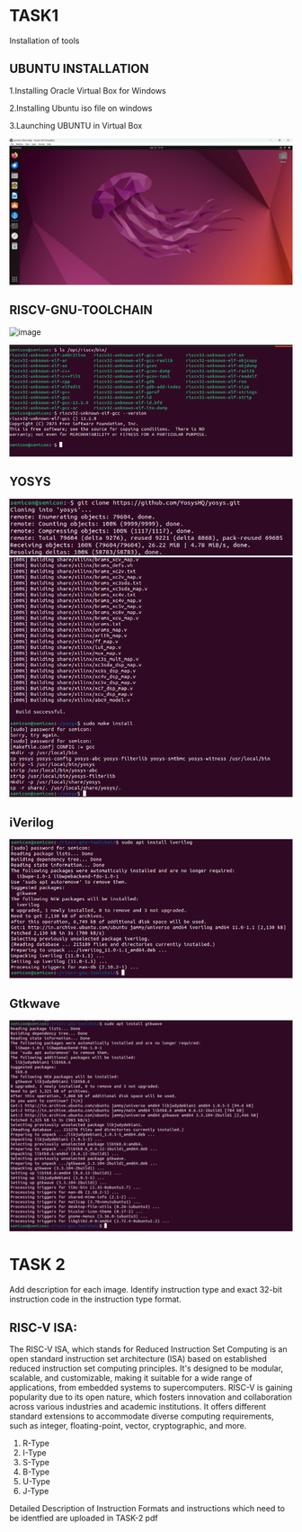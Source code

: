 
# TASK1 

Installation of tools

## UBUNTU INSTALLATION
1.Installing Oracle Virtual Box for Windows

2.Installing Ubuntu iso file on windows

3.Launching UBUNTU in Virtual Box

<img src = "https://github.com/Rajveer-1234/vsdsquadron_mini_intership/blob/main/UBUNTU.png?raw=true" />

## RISCV-GNU-TOOLCHAIN

![image](https://github.com/Rajveer-1234/vsdsquadron_mini_intership/assets/110220051/ab7ad3d1-1118-4ef2-9b4b-23ce5cf044ab)

<img src= "https://github.com/Rajveer-1234/vsdsquadron_mini_intership/blob/main/RISC%20GNU%20TOOL%20CHAIN.png?raw=true" />

## YOSYS

<img src= "https://github.com/Rajveer-1234/vsdsquadron_mini_intership/blob/main/Yosys.png?raw=true" />

<img src="https://github.com/Rajveer-1234/vsdsquadron_mini_intership/blob/main/yosys%20.png?raw=true" />

## iVerilog

<img src="https://github.com/Rajveer-1234/vsdsquadron_mini_intership/blob/main/iverilog.png?raw=true" />

## Gtkwave

<img src ="https://github.com/Rajveer-1234/vsdsquadron_mini_intership/blob/main/gtkwave.png?raw=true" />

# TASK 2
Add description for each image. Identify instruction type and exact 32-bit instruction code in 
the instruction type format.  

## RISC-V ISA: 
The RISC-V ISA, which stands for Reduced Instruction Set Computing is an open standard 
instruction set architecture (ISA) based on established reduced instruction set computing 
principles. It's designed to be modular, scalable, and customizable, making it suitable for a 
wide range of applications, from embedded systems to supercomputers. RISC-V is gaining 
popularity due to its open nature, which fosters innovation and collaboration across various 
industries and academic institutions. It offers different standard extensions to accommodate 
diverse computing requirements, such as integer, floating-point, vector, cryptographic, and 
more.

1. R-Type
2. I-Type
3. S-Type
4. B-Type
5. U-Type
6. J-Type

Detailed Description of Instruction Formats and instructions which need to be identfied are uploaded in TASK-2 pdf




